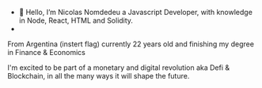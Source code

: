 - 👋 Hello, I’m Nicolas Nomdedeu a Javascript Developer, with knowledge in Node, React, HTML and Solidity.
- 
From Argentina (instert flag) currently 22 years old and finishing my degree in Finance & Economics

I'm excited to be part of a monetary and digital revolution aka Defi & Blockchain, in all the many ways it will shape the future. 

